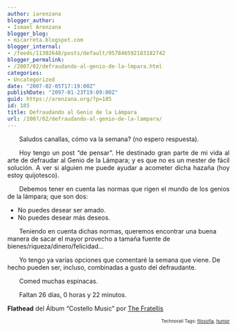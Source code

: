 ```yaml
---
author: iarenzana
blogger_author:
- Ismael Arenzana
blogger_blog:
- micarreta.blogspot.com
blogger_internal:
- /feeds/11302648/posts/default/957846592183182742
blogger_permalink:
- /2007/02/defraudando-al-genio-de-la-lmpara.html
categories:
- Uncategorized
date: "2007-02-05T17:19:00Z"
publishDate: "2097-01-23T19:09:00Z"
guid: https://arenzana.org/?p=185
id: 185
title: Defraudando al Genio de la Lámpara
url: /2007/02/defraudando-al-genio-de-la-lampara/
---
```

<p style="text-align:justify;text-indent:20pt;">
  Saludos canallas, cómo va la semana? (no espero respuesta).
</p>

<p style="text-align:justify;text-indent:20pt;">
  Hoy tengo un post &#8220;de pensar&#8221;. He destinado gran parte de mi vida al arte de defraudar al Genio de la Lámpara; y es que no es un mester de fácil solución. A ver si alguien me puede ayudar a acometer dicha hazaña (hoy estoy quijotesco).
</p>

<p style="text-align:justify;text-indent:20pt;">
  Debemos tener en cuenta las normas que rigen el mundo de los genios de la lámpara; que son dos:
</p>

  * No puedes desear ser amado.
  * No puedes desear más deseos.

<p style="text-indent:20pt;">
  Teniendo en cuenta dichas normas, queremos encontrar una buena manera de sacar el mayor provecho a tamaña fuente de bienes/riqueza/dinero/felicidad&#8230;
</p>

<p style="text-indent:20pt;">
  Yo tengo ya varias opciones que comentaré la semana que viene. De hecho pueden ser, incluso, combinadas a gusto del defraudante.
</p>

<p style="text-indent:20pt;">
  Comed muchas espinacas.
</p>

<p style="text-indent:20pt;">
  Faltan 26 días, 0 horas y 22 minutos.
</p>

<p style="text-indent:20pt;">
  <p>
    <strong>Flathead</strong> del Álbum &#8220;Costello Music&#8221; por <a href="http://www.google.com/search?q=%22The%20Fratellis%22">The Fratellis</a>
  </p>
  
  <p>
    <!-- technorati tags start -->
  </p>
  
  <p style="text-align:right;font-size:10px;">
    Technorati Tags: <a href="http://www.technorati.com/tag/filosofia" rel="tag">filosofia</a>, <a href="http://www.technorati.com/tag/humor" rel="tag">humor</a>
  </p>
  
  <p>
    <!-- technorati tags end -->
  </p>
